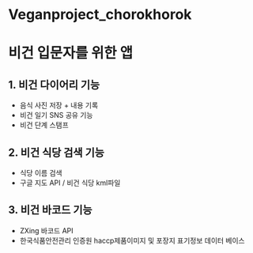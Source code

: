 # Veganproject_chorokhorok
# 비건 입문자를 위한 앱
## 1. 비건 다이어리 기능
  - 음식 사진 저장 + 내용 기록
  - 비건 일기 SNS 공유 기능
  - 비건 단계 스탬프
## 2. 비건 식당 검색 기능
  - 식당 이름 검색
  - 구글 지도 API / 비건 식당 kml파일
## 3. 비건 바코드 기능
  - ZXing 바코드 API
  - 한국식품안전관리 인증원 haccp제품이미지 및 포장지 표기정보 데이터 베이스
